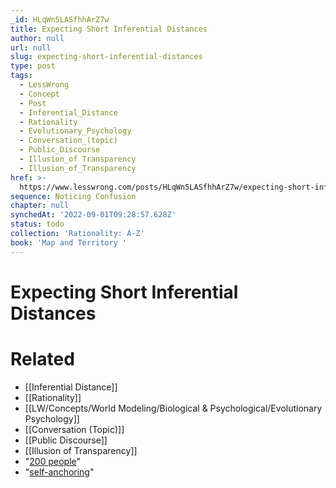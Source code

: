 ```yaml
---
_id: HLqWn5LASfhhArZ7w
title: Expecting Short Inferential Distances
author: null
url: null
slug: expecting-short-inferential-distances
type: post
tags:
  - LessWrong
  - Concept
  - Post
  - Inferential_Distance
  - Rationality
  - Evolutionary_Psychology
  - Conversation_(topic)
  - Public_Discourse
  - Illusion_of Transparency
  - Illusion_of_Transparency
href: >-
  https://www.lesswrong.com/posts/HLqWn5LASfhhArZ7w/expecting-short-inferential-distances
sequence: Noticing Confusion
chapter: null
synchedAt: '2022-09-01T09:28:57.628Z'
status: todo
collection: 'Rationality: A-Z'
book: 'Map and Territory '
---
```


# Expecting Short Inferential Distances


# Related

- [[Inferential Distance]]
- [[Rationality]]
- [[LW/Concepts/World Modeling/Biological & Psychological/Evolutionary Psychology]]
- [[Conversation (Topic)]]
- [[Public Discourse]]
- [[Illusion of Transparency]]
- "[200 people](https://en.wikipedia.org/wiki/Dunbar%27s_number)"
- "[self-anchoring](http://lesswrong.com/lw/kf/selfanchoring/)"